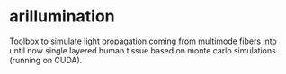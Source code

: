 # arillumination

Toolbox to simulate light propagation coming from multimode fibers into until now single layered human tissue based on monte carlo simulations (running on CUDA).